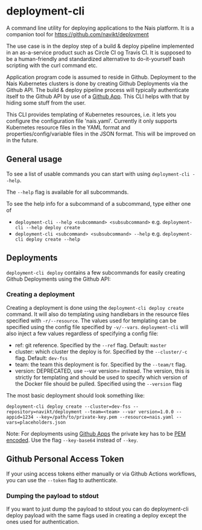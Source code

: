 # deployment-cli
A command line utility for deploying applications to the Nais platform. It is a companion tool for https://github.com/navikt/deployment 

The use case is in the deploy step of a build & deploy pipeline implemented in an as-a-service product such as Circle CI og Travis CI. It is supposed to be a human-friendly and standardized alternative to do-it-yourself bash scripting with the curl command etc.

Application program code is assumed to reside in Github. Deployment to the Nais Kubernetes clusters is done by creating Github Deployments via the Github API. The build & deploy pipeline process will typically authenticate itself to the Github API by use of a [Github App](https://lab.github.com/githubtraining/getting-started-with-github-apps). This CLI helps with that by hiding some stuff from the user.

This CLI provides templating of Kubernetes resources, i.e. it lets you configure the configuration file 'nais.yaml'. Currently it only supports Kubernetes resource files in the YAML format and properties/config/variable files in the JSON format. This will be improved on in the future.

## General usage
To see a list of usable commands you can start with using `deployment-cli --help`.

The `--help` flag is available for all subcommands.

To see the help info for a subcommand of a subcommand, type either one of
* `deployment-cli --help <subcommand> <subsubcommand>` e.g. `deployment-cli --help deploy create`
* `deployment-cli <subcommand> <subsubcommand> --help` e.g. `deployment-cli deploy create --help`

## Deployments
`deployment-cli deploy` contains a few subcommands for easily creating Github Deployments using the Github API:

### Creating a deployment
Creating a deployment is done using the `deployment-cli deploy create` command. It will also do templating using
handlebars in the resource files specified with `-r/--resource`. The values used for templating can be specified using
the config file specified by `-v/--vars`. `deployment-cli` will also inject a few values regardless of specifying a
config file:
* ref: git reference. Specified by the `--ref` flag. Default: `master`
* cluster: which cluster the deploy is for. Specified by the `--cluster/-c` flag. Default: `dev-fss`
* team: the team this deployment is for. Specified by the `--team/t` flag.
* version: DEPRECATED, use --var version=<version> instead. The version, this is strictly for templating and should be used to specify which version of the Docker file
should be pulled. Specified using the `--version` flag


The most basic deployment should look something like:
                                                                                   
`deployment-cli deploy create --cluster=dev-fss --repository=navikt/deployment --team=<team> --var version=1.0.0 --appid=1234 --key=/path/to/private-key.pem --resource=nais.yaml --vars=placeholders.json`
                                                                                   
Note: For deployments using [Github Apps](https://lab.github.com/githubtraining/getting-started-with-github-apps) the private key has to be [PEM encoded](https://support.quovadisglobal.com/kb/a37/what-is-pem-format.aspx). Use the flag `--key-base64` instead of `--key`.

## Github Personal Access Token
If your using access tokens either manually or via Github Actions workflows, you can use the `--token` flag to authenticate.

### Dumping the payload to stdout
If you want to just dump the payload to stdout you can do deployment-cli deploy payload with the same flags used in
creating a deploy except the ones used for authentication.
